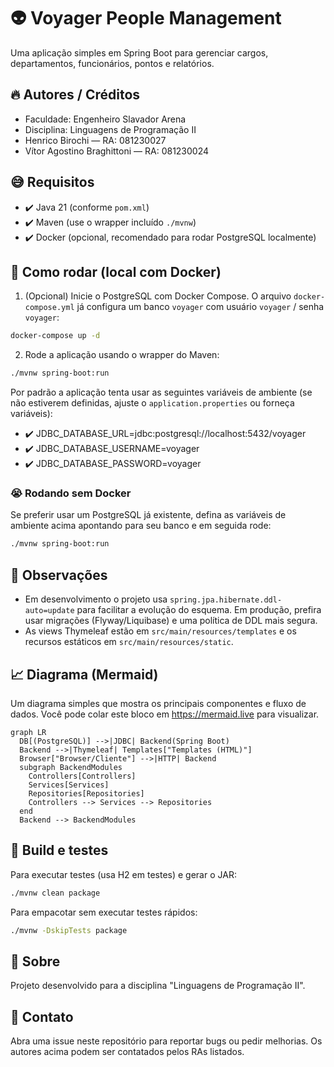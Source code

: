 # 👽 Voyager People Management

Uma aplicação simples em Spring Boot para gerenciar cargos, departamentos, funcionários, pontos e relatórios.

## 🔥 Autores / Créditos

- Faculdade: Engenheiro Slavador Arena
- Disciplina: Linguagens de Programação II
- Henrico Birochi — RA: 081230027
- Vítor Agostino Braghittoni — RA: 081230024

## 😅 Requisitos

- ✔️ Java 21 (conforme `pom.xml`)
- ✔️ Maven (use o wrapper incluído `./mvnw`)
- ✔️ Docker (opcional, recomendado para rodar PostgreSQL localmente)

## 🐳 Como rodar (local com Docker)

1. (Opcional) Inicie o PostgreSQL com Docker Compose. O arquivo `docker-compose.yml` já configura um banco `voyager` com usuário `voyager` / senha `voyager`:

```bash
docker-compose up -d
```

2. Rode a aplicação usando o wrapper do Maven:

```bash
./mvnw spring-boot:run
```

Por padrão a aplicação tenta usar as seguintes variáveis de ambiente (se não estiverem definidas, ajuste o `application.properties` ou forneça variáveis):

- ✔️ JDBC_DATABASE_URL=jdbc:postgresql://localhost:5432/voyager
- ✔️ JDBC_DATABASE_USERNAME=voyager
- ✔️ JDBC_DATABASE_PASSWORD=voyager

### 😭 Rodando sem Docker

Se preferir usar um PostgreSQL já existente, defina as variáveis de ambiente acima apontando para seu banco e em seguida rode:

```bash
./mvnw spring-boot:run
```

## 👀 Observações

- Em desenvolvimento o projeto usa `spring.jpa.hibernate.ddl-auto=update` para facilitar a evolução do esquema. Em produção, prefira usar migrações (Flyway/Liquibase) e uma política de DDL mais segura.
- As views Thymeleaf estão em `src/main/resources/templates` e os recursos estáticos em `src/main/resources/static`.

## 📈 Diagrama (Mermaid)

Um diagrama simples que mostra os principais componentes e fluxo de dados. Você pode colar este bloco em https://mermaid.live para visualizar.

```mermaid
graph LR
  DB[(PostgreSQL)] -->|JDBC| Backend(Spring Boot)
  Backend -->|Thymeleaf| Templates["Templates (HTML)"]
  Browser["Browser/Cliente"] -->|HTTP| Backend
  subgraph BackendModules
    Controllers[Controllers]
    Services[Services]
    Repositories[Repositories]
    Controllers --> Services --> Repositories
  end
  Backend --> BackendModules
```

## 📌 Build e testes

Para executar testes (usa H2 em testes) e gerar o JAR:

```bash
./mvnw clean package
```

Para empacotar sem executar testes rápidos:

```bash
./mvnw -DskipTests package
```

## 📃 Sobre

Projeto desenvolvido para a disciplina "Linguagens de Programação II".

## 👋 Contato

Abra uma issue neste repositório para reportar bugs ou pedir melhorias. Os autores acima podem ser contatados pelos RAs listados.
